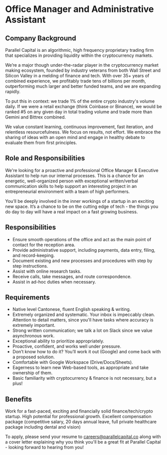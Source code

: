 # Office Manager and Administrative Assistant

## Company Background

Parallel Capital is an algorithmic, high frequency proprietary trading firm that specializes in providing liquidity within the cryptocurrency markets.

We’re a major though under-the-radar player in the cryptocurrency market making ecosystem, founded by industry veterans from both Wall Street and Silicon Valley in a melding of finance and tech. With over 35+ years of combined experience, we profitably trade tens of billions per month, outperforming much larger and better funded teams, and we are expanding rapidly.

To put this in context: we trade 1% of the entire crypto industry's volume daily. If we were a retail exchange (think Coinbase or Binance), we would be ranked #5 on any given day in total trading volume and trade more than Gemini and Bittrex combined.

We value constant learning, continuous improvement, fast iteration, and relentless resourcefulness. We focus on results, not effort. We embrace the sharing of ideas with an open mind and engage in healthy debate to evaluate them from first principles.

## Role and Responsibilities

We're looking for a proactive and professional Office Manager & Executive Assistant to help run our internal processes. This is a chance for an energetic, well-organized person with exceptional written/verbal communication skills to help support an interesting project in an entrepreneurial environment with a team of high performers.

You’ll be deeply involved in the inner workings of a startup in an exciting new space. It’s a chance to be on the cutting edge of tech - the things you do day to day will have a real impact on a fast growing business.

## Responsibilities

* Ensure smooth operations of the office and act as the main point of contact for the reception area.
* Provide administrative support, including payments, data entry, filing, and record-keeping.
* Document existing and new processes and procedures with step by step instructions.
* Assist with online research tasks.
* Receive calls, take messages, and route correspondence.
* Assist in ad-hoc duties when necessary.

## Requirements

* Native level Cantonese, fluent English speaking & writing.
* Extremely organized and systematic. Your inbox is impeccably clean. Attention to detail matters, since you'll have tasks where accuracy is extremely important.
* Strong written communication; we talk a lot on Slack since we value asynchronous work.
* Exceptional ability to prioritize appropriately.
* Proactive, confident, and works well under pressure.
* Don’t know how to do it? You’ll work it out (Google) and come back with a proposed solution.
* Comfortable with Google Workspace (Drive/Docs/Sheets).
* Eagerness to learn new Web-based tools, as appropriate and take ownership of them.
* Basic familiarity with cryptocurrency & finance is not necessary, but a plus!

## Benefits
Work for a fast-paced, exciting and financially solid finance/tech/crypto startup.
High potential for professional growth.
Excellent compensation package (competitive salary, 20 days annual leave, full private healthcare package including dental and vision)

To apply, please send your resume to careers@parallelcapital.co along with a cover letter explaining why you think you'll be a great fit at Parallel Capital - looking forward to hearing from you!
